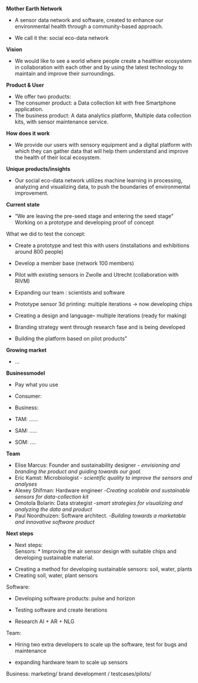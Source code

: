 
**Mother Earth Network**
- A sensor data network and software, created to enhance our  
environmental health through a community-based approach.  
 
- We call it the: social eco-data network


**Vision**
- We would like to see a world where people create a healthier ecosystem in collaboration with each other and by using the latest technology to maintain and improve their surroundings.


**Product & User**
- We offer two products: 
- The consumer product: a Data collection kit with free Smartphone application.
- The business product: A data analytics platform, Multiple data collection kits, with sensor maintenance service. 

**How does it work**
- We provide our users with sensory equipment and a digital platform with which they can gather data that will help them understand and improve the health of their local ecosystem.

**Unique products/insights**
- Our social eco-data network utilizes machine learning in processing, analyzing and visualizing data, to push the boundaries of environmental improvement.

**Current state**
- “We are leaving the pre-seed stage and entering the seed stage"  
Working on a prototype and developing proof of concept

What we did to test the concept:

* Create a prototype and test this with users (installations and exhibitions around 800 people)

* Develop a member base (network 100 members)

* Pilot with existing sensors in Zwolle and Utrecht (collaboration with RIVM)

* Expanding our team : scientists and software

* Prototype sensor 3d printing: multiple iterations -> now developing chips

* Creating a design and language– multiple iterations (ready for making)

* Branding strategy went through research fase and is being developed

* Building the platform based on pilot products”

**Growing market**
- ...

**Businessmodel**
- Pay what you use
- Consumer:
- Business:

- TAM: ......
- SAM: .....
- SOM: ....

**Team**
- Elise Marcus: Founder and sustainability designer - *envisioning and branding the product and guiding towards our goal.*
- Eric Kamst: Microbiologist  - *scientific quality  to improve the sensors and analyses*
- Alexey Shifman: Hardware engineer  -*Creating scalable and sustainable sensors for data-collection kit*
- Omotola Bolarin: Data strategist  -*smart strategies for visualizing and analyzing the data and product*
- Paul Noordhuizen: Software architect. -*Building towards a marketable and innovative software product*

**Next steps**
- Next steps:  
Sensors:  * Improving the air sensor design with suitable chips and developing sustainable material.  
* Creating a method for developing sustainable sensors: soil, water, plants  
* Creating soil, water, plant sensors

Software:

* Developing software products: pulse and horizon

* Testing software and create iterations

* Research AI + AR + NLG

Team:

* Hiring two extra developers to scale up the software, test for bugs and maintenance

* expanding hardware team to scale up sensors

Business: marketing/ brand development / testcases/pilots/
<!--stackedit_data:
eyJoaXN0b3J5IjpbMTk1MDE2ODM1OSwtMTgzNDQwNDIxXX0=
-->
